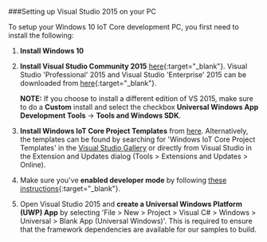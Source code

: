 ###Setting up Visual Studio 2015 on your PC

To setup your Windows 10 IoT Core development PC, you first need to install the following:

1. **Install Windows 10**

2. **Install Visual Studio Community 2015** [here](http://go.microsoft.com/fwlink/?LinkID=534599){:target="_blank"}.  Visual Studio 'Professional' 2015 and Visual Studio 'Enterprise' 2015 can be downloaded from [here](https://www.visualstudio.com/vs-2015-product-editions){:target="_blank"}.

	**NOTE:** If you choose to install a different edition of VS 2015, make sure to do a **Custom** install and select the checkbox **Universal Windows App Development Tools** -> **Tools and Windows SDK**.

3. **Install Windows IoT Core Project Templates** from [here](https://visualstudiogallery.msdn.microsoft.com/06507e74-41cf-47b2-b7fe-8a2624202d36).  Alternatively, the templates can be found by searching for 'Windows IoT Core Project Templates' in the [Visual Studio Gallery](https://visualstudiogallery.msdn.microsoft.com/) or directly from Visual Studio in the Extension and Updates dialog (Tools > Extensions and Updates > Online).

4. Make sure you've **enabled developer mode** by following [these instructions](https://msdn.microsoft.com/library/windows/apps/xaml/dn706236.aspx){:target="_blank"}.

5. Open Visual Studio 2015 and **create a Universal Windows Platform (UWP) App** by selecting 'File > New > Project > Visual C# > Windows > Universal > Blank App (Universal Windows)'.  This is required to ensure that the framework dependencies are available for our samples to build.
